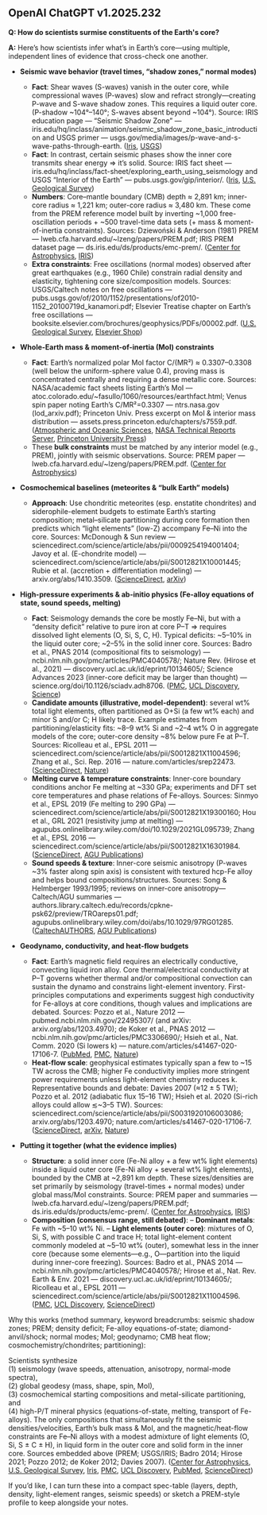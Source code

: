 ## OpenAI ChatGPT v1.2025.232 

**Q: How do scientists surmise constituents of the Earth's core?**

**A:** Here’s how scientists infer what’s in Earth’s core—using multiple, independent lines of evidence that cross-check one another.

* **Seismic wave behavior (travel times, “shadow zones,” normal modes)**
  * **Fact**: Shear waves (S-waves) vanish in the outer core, while compressional waves (P-waves) slow and refract strongly—creating P-wave and S-wave shadow zones. This requires a liquid outer core. (P-shadow \~104°–140°; S-waves absent beyond \~104°). Source: IRIS education page — “Seismic Shadow Zone” — iris.edu/hq/inclass/animation/seismic\_shadow\_zone\_basic\_introduction and USGS primer — usgs.gov/media/images/p-wave-and-s-wave-paths-through-earth. ([Iris][1], [USGS][2])
  * **Fact**: In contrast, certain seismic phases show the inner core transmits shear energy ⇒ it’s solid. Source: IRIS fact sheet — iris.edu/hq/inclass/fact-sheet/exploring\_earth\_using\_seismology and USGS “Interior of the Earth” — pubs.usgs.gov/gip/interior/. ([Iris][3], [U.S. Geological Survey][4])
  * **Numbers**: Core–mantle boundary (CMB) depth ≈ 2,891 km; inner-core radius ≈ 1,221 km; outer-core radius ≈ 3,480 km. These come from the PREM reference model built by inverting \~1,000 free-oscillation periods + \~500 travel-time data sets (+ mass & moment-of-inertia constraints). Sources: Dziewoński & Anderson (1981) PREM — lweb.cfa.harvard.edu/\~lzeng/papers/PREM.pdf; IRIS PREM dataset page — ds.iris.edu/ds/products/emc-prem/. ([Center for Astrophysics][5], [IRIS][6])
  * **Extra constraints**: Free oscillations (normal modes) observed after great earthquakes (e.g., 1960 Chile) constrain radial density and elasticity, tightening core size/composition models. Sources: USGS/Caltech notes on free oscillations — pubs.usgs.gov/of/2010/1152/presentations/of2010-1152\_20100719d\_kanamori.pdf; Elsevier Treatise chapter on Earth’s free oscillations — booksite.elsevier.com/brochures/geophysics/PDFs/00002.pdf. ([U.S. Geological Survey][7], [Elsevier Shop][8])

* **Whole-Earth mass & moment-of-inertia (MoI) constraints**
  * **Fact**: Earth’s normalized polar MoI factor C/(MR²) ≈ 0.3307–0.3308 (well below the uniform-sphere value 0.4), proving mass is concentrated centrally and requiring a dense metallic core. Sources: NASA/academic fact sheets listing Earth’s MoI — atoc.colorado.edu/\~fasullo/1060/resources/earthfact.html; Venus spin paper noting Earth’s C/MR²=0.3307 — ntrs.nasa.gov (lod\_arxiv.pdf); Princeton Univ. Press excerpt on MoI & interior mass distribution — assets.press.princeton.edu/chapters/s7559.pdf. ([Atmospheric and Oceanic Sciences][9], [NASA Technical Reports Server][10], [Princeton University Press][11])
  * These **bulk constraints** must be matched by any interior model (e.g., PREM), jointly with seismic observations. Source: PREM paper — lweb.cfa.harvard.edu/\~lzeng/papers/PREM.pdf. ([Center for Astrophysics][5])

* **Cosmochemical baselines (meteorites & “bulk Earth” models)**
  * **Approach**: Use chondritic meteorites (esp. enstatite chondrites) and siderophile-element budgets to estimate Earth’s starting composition; metal–silicate partitioning during core formation then predicts which “light elements” (low-Z) accompany Fe–Ni into the core. Sources: McDonough & Sun review — sciencedirect.com/science/article/abs/pii/0009254194001404; Javoy et al. (E-chondrite model) — sciencedirect.com/science/article/abs/pii/S0012821X10001445; Rubie et al. (accretion + differentiation modeling) — arxiv.org/abs/1410.3509. ([ScienceDirect][12], [arXiv][13])

* **High-pressure experiments & ab-initio physics (Fe-alloy equations of state, sound speeds, melting)**
  * **Fact**: Seismology demands the core be mostly Fe–Ni, but with a “density deficit” relative to pure iron at core P–T ⇒ requires dissolved light elements (O, Si, S, C, H). Typical deficits: \~5–10% in the liquid outer core; \~2–5% in the solid inner core. Sources: Badro et al., PNAS 2014 (compositional fits to seismology) — ncbi.nlm.nih.gov/pmc/articles/PMC4040578/; Nature Rev. (Hirose et al., 2021) — discovery.ucl.ac.uk/id/eprint/10134605/; Science Advances 2023 (inner-core deficit may be larger than thought) — science.org/doi/10.1126/sciadv.adh8706. ([PMC][14], [UCL Discovery][15], [Science][16])
  * **Candidate amounts (illustrative, model-dependent)**: several wt% total light elements, often partitioned as O+Si (a few wt% each) and minor S and/or C; H likely trace. Example estimates from partitioning/elasticity fits: \~8–9 wt% Si and \~2–4 wt% O in aggregate models of the core; outer-core density \~8% below pure Fe at P–T. Sources: Ricolleau et al., EPSL 2011 — sciencedirect.com/science/article/abs/pii/S0012821X11004596; Zhang et al., Sci. Rep. 2016 — nature.com/articles/srep22473. ([ScienceDirect][17], [Nature][18])
  * **Melting curve & temperature constraints**: Inner-core boundary conditions anchor Fe melting at \~330 GPa; experiments and DFT set core temperatures and phase relations of Fe-alloys. Sources: Sinmyo et al., EPSL 2019 (Fe melting to 290 GPa) — sciencedirect.com/science/article/abs/pii/S0012821X19300160; Hou et al., GRL 2021 (resistivity jump at melting) — agupubs.onlinelibrary.wiley.com/doi/10.1029/2021GL095739; Zhang et al., EPSL 2016 — sciencedirect.com/science/article/abs/pii/S0012821X16301984. ([ScienceDirect][19], [AGU Publications][20])
  * **Sound speeds & texture**: Inner-core seismic anisotropy (P-waves \~3% faster along spin axis) is consistent with textured hcp-Fe alloy and helps bound compositions/structures. Sources: Song & Helmberger 1993/1995; reviews on inner-core anisotropy—Caltech/AGU summaries — authors.library.caltech.edu/records/cpkne-psk62/preview/TROareps01.pdf; agupubs.onlinelibrary.wiley.com/doi/abs/10.1029/97RG01285. ([CaltechAUTHORS][21], [AGU Publications][22])

* **Geodynamo, conductivity, and heat-flow budgets**
  * **Fact**: Earth’s magnetic field requires an electrically conductive, convecting liquid iron alloy. Core thermal/electrical conductivity at P–T governs whether thermal and/or compositional convection can sustain the dynamo and constrains light-element inventory. First-principles computations and experiments suggest high conductivity for Fe-alloys at core conditions, though values and implications are debated. Sources: Pozzo et al., Nature 2012 — pubmed.ncbi.nlm.nih.gov/22495307/ (and arXiv: arxiv.org/abs/1203.4970); de Koker et al., PNAS 2012 — ncbi.nlm.nih.gov/pmc/articles/PMC3306690/; Hsieh et al., Nat. Comm. 2020 (Si lowers k) — nature.com/articles/s41467-020-17106-7. ([PubMed][23], [PMC][24], [Nature][25])
  * **Heat-flow scale**: geophysical estimates typically span a few to \~15 TW across the CMB; higher Fe conductivity implies more stringent power requirements unless light-element chemistry reduces k. Representative bounds and debate: Davies 2007 (≈12 ± 5 TW); Pozzo et al. 2012 (adiabatic flux 15–16 TW); Hsieh et al. 2020 (Si-rich alloys could allow ≲\~3–5 TW). Sources: sciencedirect.com/science/article/abs/pii/S0031920106003086; arxiv.org/abs/1203.4970; nature.com/articles/s41467-020-17106-7. ([ScienceDirect][26], [arXiv][27], [Nature][25])

* **Putting it together (what the evidence implies)**
  * **Structure**: a solid inner core (Fe-Ni alloy + a few wt% light elements) inside a liquid outer core (Fe-Ni alloy + several wt% light elements), bounded by the CMB at \~2,891 km depth. These sizes/densities are set primarily by seismology (travel-times + normal modes) under global mass/MoI constraints. Source: PREM paper and summaries — lweb.cfa.harvard.edu/\~lzeng/papers/PREM.pdf; ds.iris.edu/ds/products/emc-prem/. ([Center for Astrophysics][5], [IRIS][6])
  * **Composition (consensus range, still debated)**:
  – **Dominant metals**: Fe with \~5–10 wt% Ni.
  – **Light elements (outer core)**: mixtures of O, Si, S, with possible C and trace H; total light-element content commonly modeled at \~5–10 wt% (outer), somewhat less in the inner core (because some elements—e.g., O—partition into the liquid during inner-core freezing). Sources: Badro et al., PNAS 2014 — ncbi.nlm.nih.gov/pmc/articles/PMC4040578/; Hirose et al., Nat. Rev. Earth & Env. 2021 — discovery.ucl.ac.uk/id/eprint/10134605/; Ricolleau et al., EPSL 2011 — sciencedirect.com/science/article/abs/pii/S0012821X11004596. ([PMC][14], [UCL Discovery][15], [ScienceDirect][17])

Why this works (method summary, keyword breadcrumbs: seismic shadow zones; PREM; density deficit; Fe-alloy equations-of-state; diamond-anvil/shock; normal modes; MoI; geodynamo; CMB heat flow; cosmochemistry/chondrites; partitioning):  

Scientists synthesize  
(1) seismology (wave speeds, attenuation, anisotropy, normal-mode spectra),  
(2) global geodesy (mass, shape, spin, MoI),  
(3) cosmochemical starting compositions and metal-silicate partitioning, and  
(4) high-P/T mineral physics (equations-of-state, melting, transport of Fe-alloys). The only compositions that simultaneously fit the seismic densities/velocities, Earth’s bulk mass & MoI, and the magnetic/heat-flow constraints are Fe–Ni alloys with a modest admixture of light elements (O, Si, S ± C ± H), in liquid form in the outer core and solid form in the inner core. Sources embedded above (PREM; USGS/IRIS; Badro 2014; Hirose 2021; Pozzo 2012; de Koker 2012; Davies 2007). ([Center for Astrophysics][5], [U.S. Geological Survey][4], [Iris][3], [PMC][14], [UCL Discovery][15], [PubMed][23], [ScienceDirect][26])

If you’d like, I can turn these into a compact spec-table (layers, depth, density, light-element ranges, seismic speeds) or sketch a PREM-style profile to keep alongside your notes.

[1]: https://www.iris.edu/hq/inclass/animation/seismic_shadow_zone_basic_introduction?utm_source=chatgpt.com "Seismic Shadow Zone: Basic Introduction"
[2]: https://www.usgs.gov/media/images/p-wave-and-s-wave-paths-through-earth?utm_source=chatgpt.com "P-wave and S-wave paths through the earth"
[3]: https://www.iris.edu/hq/inclass/fact-sheet/exploring_earth_using_seismology?utm_source=chatgpt.com "Exploring the Earth Using Seismology"
[4]: https://pubs.usgs.gov/gip/interior/?utm_source=chatgpt.com "The Interior of the Earth - USGS Publications Warehouse"
[5]: https://lweb.cfa.harvard.edu/~lzeng/papers/PREM.pdf?utm_source=chatgpt.com "Preliminary reference Earth model *"
[6]: https://ds.iris.edu/ds/products/emc-prem/?utm_source=chatgpt.com "NSF SAGE: Data Services Products: EMC-PREM - IRIS"
[7]: https://pubs.usgs.gov/of/2010/1152/presentations/of2010-1152_20100719d_kanamori.pdf?utm_source=chatgpt.com "[PDF] Revisiting the 1960 Chilean Earthquake"
[8]: https://booksite.elsevier.com/brochures/geophysics/PDFs/00002.pdf?utm_source=chatgpt.com "[PDF] 1.02 Theory and Observations – Earth's Free Oscillations - Elsevier"
[9]: https://atoc.colorado.edu/~fasullo/1060/resources/earthfact.html?utm_source=chatgpt.com "Earth Fact Sheet"
[10]: https://ntrs.nasa.gov/api/citations/20220003058/downloads/lod_arxiv.pdf?utm_source=chatgpt.com "Spin state and moment of inertia of Venus"
[11]: https://assets.press.princeton.edu/chapters/s7559.pdf?utm_source=chatgpt.com "THE STRUCTURE OF EARTH AND ITS CONSTITUENTS"
[12]: https://www.sciencedirect.com/science/article/abs/pii/0009254194001404?utm_source=chatgpt.com "The composition of the Earth"
[13]: https://arxiv.org/abs/1410.3509?utm_source=chatgpt.com "Accretion and differentiation of the terrestrial planets with implications for the compositions of early-formed Solar System bodies and accretion of water"
[14]: https://pmc.ncbi.nlm.nih.gov/articles/PMC4040578/?utm_source=chatgpt.com "A seismologically consistent compositional model ..."
[15]: https://discovery.ucl.ac.uk/id/eprint/10134605/?utm_source=chatgpt.com "Light elements in the Earth's core - UCL Discovery"
[16]: https://www.science.org/doi/10.1126/sciadv.adh8706?utm_source=chatgpt.com "Density deficit of Earth's core revealed by a multimegabar ..."
[17]: https://www.sciencedirect.com/science/article/abs/pii/S0012821X11004596?utm_source=chatgpt.com "Oxygen and silicon contents of Earth's core from high ..."
[18]: https://www.nature.com/articles/srep22473?utm_source=chatgpt.com "Experimental constraints on light elements in the Earth's ..."
[19]: https://www.sciencedirect.com/science/article/abs/pii/S0012821X19300160?utm_source=chatgpt.com "Melting curve of iron to 290 GPa determined in a resistance ..."
[20]: https://agupubs.onlinelibrary.wiley.com/doi/abs/10.1029/2021GL095739?utm_source=chatgpt.com "Melting of Iron Explored by Electrical Resistance Jump up to ..."
[21]: https://authors.library.caltech.edu/records/cpkne-psk62/preview/TROareps01.pdf?utm_source=chatgpt.com "INNER-CORE ANISOTROPY AND ROTATION"
[22]: https://agupubs.onlinelibrary.wiley.com/doi/abs/10.1029/97RG01285?utm_source=chatgpt.com "Anisotropy of the Earth's inner core - AGU Journals - Wiley"
[23]: https://pubmed.ncbi.nlm.nih.gov/22495307/?utm_source=chatgpt.com "Thermal and electrical conductivity of iron at Earth's core ..."
[24]: https://pmc.ncbi.nlm.nih.gov/articles/PMC3306690/?utm_source=chatgpt.com "Electrical resistivity and thermal conductivity of liquid Fe ..."
[25]: https://www.nature.com/articles/s41467-020-17106-7?utm_source=chatgpt.com "Low thermal conductivity of iron-silicon alloys at Earth's ..."
[26]: https://www.sciencedirect.com/science/article/abs/pii/S0031920106003086?utm_source=chatgpt.com "Mantle regulation of core cooling: A geodynamo without ..."
[27]: https://arxiv.org/abs/1203.4970?utm_source=chatgpt.com "Thermal and electrical conductivity of iron at Earth's core conditions"
